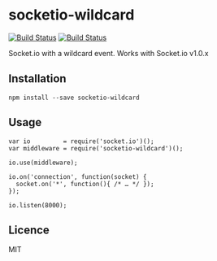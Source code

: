 socketio-wildcard
=================

[![Build Status](https://travis-ci.org/hden/socketio-wildcard.svg)](https://travis-ci.org/hden/socketio-wildcard)
[![Build Status](https://david-dm.org/hden/socketio-wildcard.png)](https://david-dm.org/hden/socketio-wildcard#info=devDependencies)

Socket.io with a wildcard event.
Works with Socket.io v1.0.x

Installation
------------

    npm install --save socketio-wildcard


Usage
-----

    var io         = require('socket.io')();
    var middleware = require('socketio-wildcard')();

    io.use(middleware);

    io.on('connection', function(socket) {
      socket.on('*', function(){ /* … */ });
    });

    io.listen(8000);

Licence
-------
MIT

